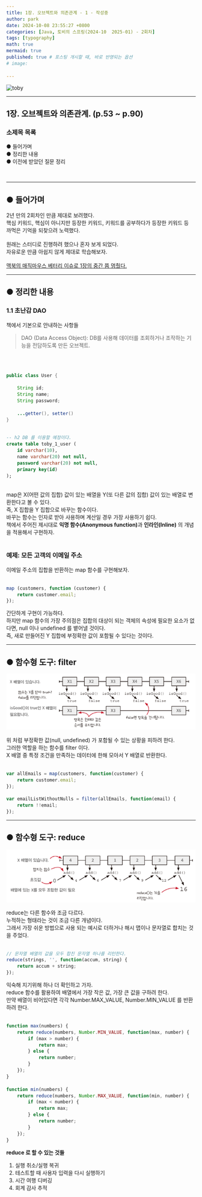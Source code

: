 ```yaml
---
title: 1장. 오브젝트와 의존관계 - 1 - 작성중
author: park
date: 2024-10-08 23:55:27 +0800
categories: [Java, 토비의 스프링(2024-10  2025-01) - 2회차]
tags: [typography]
math: true
mermaid: true
published: true # 포스팅 개시할 때, 바로 반영되는 옵션
# image: 

---
```


![toby](https://github.com/user-attachments/assets/f6502489-ab03-4163-8bd6-fbedae6ddc52)

---

## 1장. 오브젝트와 의존관계. (p.53 ~ p.90)

### 소제목 목록

● 들어가며<br/>
● 정리한 내용<br/>
● 이전에 받았던 질문 정리<br/>

<br/>

---

## ● 들어가며

2년 만의 2회차인 만큼 제대로 보려했다.<br/>
핵심 키워드, 핵심이 아니지만 등장한 키워드, 키워드를 공부하다가 등장한 키워드 등<br/>
까먹은 기억을 되찾으려 노력했다.<br/>
<br/>
원래는 스터디로 진행하려 했으나 혼자 보게 되었다.<br/>
자유로운 만큼 아쉽지 않게 제대로 학습해보자.<br/>
<br/>
<u>맥북의 매직마우스 베터리 이슈로 1장의 중간 쯤 멈췄다.</u><br/>

---

## ● 정리한 내용

### 1.1 초난감 DAO

책에서 기본으로 안내하는 사항들<br/>

> 
> DAO (Data Access Object): DB를 사용해 데이터를 조회하거나 조작하는 기능을 전담하도록 만든 오브젝트.<br/>
> 

<br>

```java

public class User {

	String id;
    String name;
    String password;

	...getter(), setter()
}

```

```sql

-- h2 DB 를 이용할 예정이다.
create table toby_1_user (
    id varchar(10),
    name varchar(20) not null,
    password varchar(20) not null,
    primary key(id)
);

```


<br/>
map은 X(어떤 값의 집합) 값이 있는 배열을 Y(또 다른 값의 집합) 값이 있는 배열로 변환한다고 볼 수 있다.<br/>
즉, X 집합을 Y 집합으로 바꾸는 함수이다.<br/>
바꾸는 함수는 인자로 받아 사용하며 계산일 경우 가장 사용하기 쉽다.<br/>
책에서 주어진 제시대로 <b>익명 함수(Anonymous function)</b>과 <b>인라인(Inline)</b> 의 개념을 적용해서 구현하자.<br/>
<br/>

### 예제: 모든 고객의 이메일 주소

이메일 주소의 집합을 반환하는 map 함수를 구현해보자.<br/>

```javascript

map (customers, function (customer) {
	return customer.email;
});

```

간단하게 구현이 가능하다.<br/>
하지만 map 함수의 가장 주의점은 집합의 대상이 되는 객체의 속성에 필요한 요소가 없다면, null 이나 undefined 를 뱉어낼 것이다.<br/>
즉, 새로 만들어진 Y 집합에 부정확한 값이 포함될 수 있다는 것이다.<br/>

---

## ● 함수형 도구: filter

![02](/assets/img/05.Functional-coding/12/02.png)

위 처럼 부정확한 값(null, undefined) 가 포함될 수 있는 상황을 피하려 한다.<br/>
그러한 역할을 하는 함수를 filter 이다.<br/>
X 배열 중 특정 조건을 만족하는 데이터에 한해 모아서 Y 배열로 반환한다.<br/>

```javascript

var allEmails = map(customers, function(customer) {
	return customer.email;
});

var emailListWithoutNulls = filter(allEmails, function(email) {
	return !!email;
});

```

---

## ● 함수형 도구: reduce

![03](/assets/img/05.Functional-coding/12/03.png)

reduce는 다른 함수와 조금 다르다.<br/>
누적하는 형태라는 것이 조금 다른 개념이다.<br/>
그래서 가장 쉬운 방법으로 사용 되는 예시로 더하거나 해시 맵이나 문자열로 합치는 것을 주었다.<br/>

```javascript

// 문자열 배열의 값을 모두 합친 문자열 하나를 리턴한다.
reduce(strings, '', function(accum, string) {
	return accum + string;
});

```

익숙해 지기위해 하나 더 확인하고 가자.<br/>
reduce 함수를 활용하여 배열에서 가장 작은 값, 가장 큰 값을 구하려 한다.<br/>
만약 배열이 비어있다면 각각 Number.MAX_VALUE, Number.MIN_VALUE 를 반환하려 한다.<br/>

```javascript

function max(numbers) {
	return reduce(numbers, Number.MIN_VALUE, function(max, number) {
		if (max > number) {
			return max;
		} else {
			return number;
		}
	});
}

function min(numbers) {
	return reduce(numbers, Number.MAX_VALUE, function(min, number) {
		if (max < number) {
			return max;
		} else {
			return number;
		}
	});
}

```

<b>reduce 로 할 수 있는 것들</b>

1. 실행 취소/실행 복귀<br/>
2. 테스트할 때 사용자 입력을 다시 실행하기<br/>
3. 시간 여행 디버깅<br/>
4. 회계 감사 추적<br/>
